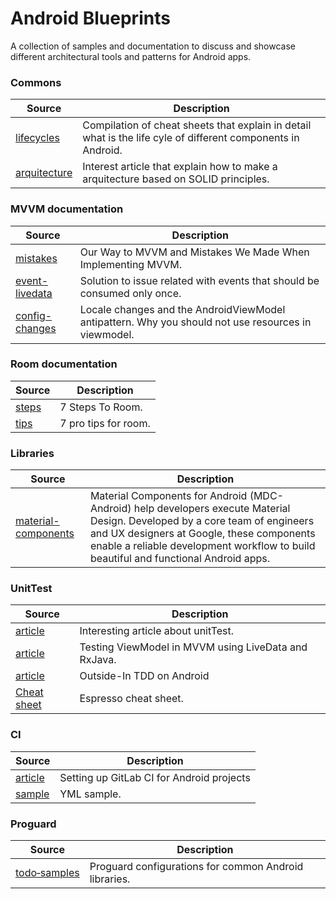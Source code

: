 # Android Blueprints
A collection of samples and documentation to discuss and showcase different architectural tools and patterns for Android apps.

### Commons

| Source | Description |
| ------------- | ------------- |
| [lifecycles](https://github.com/JoseAlcerreca/android-lifecycles) | Compilation of cheat sheets that explain in detail what is the life cyle of different components in Android.
| [arquitecture](https://android.jlelse.eu/android-app-architecture-ground-up-d634eda1f21d) | Interest article that explain how to make a arquitecture based on SOLID principles. 

### MVVM documentation
| Source | Description |
| ------------- | ------------- |
| [mistakes](https://proandroiddev.com/our-way-to-mvvmi-and-mistakes-we-made-when-implementing-mvvm-5f5448b5ad50) | Our Way to MVVM and Mistakes We Made When Implementing MVVM.
| [event-livedata](https://medium.com/androiddevelopers/livedata-with-snackbar-navigation-and-other-events-the-singleliveevent-case-ac2622673150) | Solution to issue related with events that should be consumed only once.
| [config-changes](https://medium.com/androiddevelopers/locale-changes-and-the-androidviewmodel-antipattern-84eb677660d9) | Locale changes and the AndroidViewModel antipattern. Why you should not use resources in viewmodel.

### Room documentation
| Source | Description |
| ------------- | ------------- |
| [steps](https://medium.com/androiddevelopers/7-steps-to-room-27a5fe5f99b2) | 7 Steps To Room.
| [tips](https://medium.com/androiddevelopers/7-pro-tips-for-room-fbadea4bfbd1) | 7 pro tips for room.

### Libraries
| Source | Description |
| ------------- | ------------- |
| [material-components](https://github.com/material-components/material-components-android) | Material Components for Android (MDC-Android) help developers execute Material Design. Developed by a core team of engineers and UX designers at Google, these components enable a reliable development workflow to build beautiful and functional Android apps.

### UnitTest
| Source | Description |
| ------------- | ------------- |
| [article](https://medium.com/@Cyrdup/unit-testing-youre-doing-it-wrong-407a07692989) | Interesting article about unitTest.
| [article](https://medium.com/@nicolas.duponchel/testing-viewmodel-in-mvvm-using-livedata-and-rxjava-b27878495220) | Testing ViewModel in MVVM using LiveData and RxJava.
| [article](https://proandroiddev.com/outside-in-tdd-on-android-5f0651054946) | Outside-In TDD on Android
| [Cheat sheet](https://android.github.io/android-test/downloads/espresso-cheat-sheet-2.1.0.pdf) | Espresso cheat sheet.

### CI
| Source | Description |
| ------------- | ------------- |
| [article](https://about.gitlab.com/blog/2018/10/24/setting-up-gitlab-ci-for-android-projects/) | Setting up GitLab CI for Android projects
| [sample](https://gist.github.com/illuzor/988385c493d3f7ed7193a6e3ce001a68) | YML sample.

### Proguard
| Source | Description |
| ------------- | ------------- |
| [todo‑samples](https://github.com/krschultz/android-proguard-snippets) | Proguard configurations for common Android libraries.

